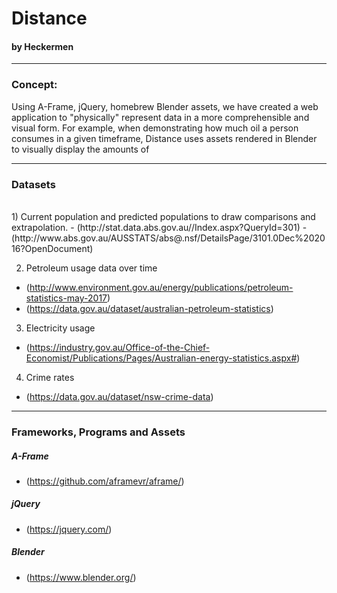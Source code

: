 # Distance

#### by Heckermen

---

### Concept:

Using A-Frame, jQuery, homebrew Blender assets, we have created a web application to "physically" represent data in a more comprehensible and visual form. For example, when demonstrating how much oil a person consumes in a given timeframe, Distance uses assets rendered in Blender to visually display the amounts of

---

### Datasets

<br/>
1) Current population and predicted populations to draw comparisons and extrapolation.
- (http://stat.data.abs.gov.au//Index.aspx?QueryId=301)
- (http://www.abs.gov.au/AUSSTATS/abs@.nsf/DetailsPage/3101.0Dec%202016?OpenDocument)

2) Petroleum usage data over time
- (http://www.environment.gov.au/energy/publications/petroleum-statistics-may-2017)
- (https://data.gov.au/dataset/australian-petroleum-statistics)

3) Electricity usage
- (https://industry.gov.au/Office-of-the-Chief-Economist/Publications/Pages/Australian-energy-statistics.aspx#)

4) Crime rates
- (https://data.gov.au/dataset/nsw-crime-data)


---

### Frameworks, Programs and Assets

##### A-Frame

- (https://github.com/aframevr/aframe/)

##### jQuery

- (https://jquery.com/)

##### Blender

- (https://www.blender.org/)
